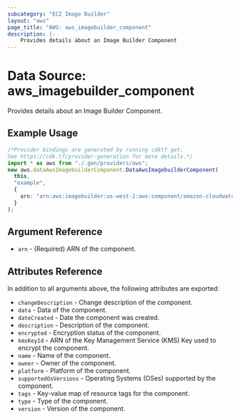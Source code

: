 ```yaml
---
subcategory: "EC2 Image Builder"
layout: "aws"
page_title: "AWS: aws_imagebuilder_component"
description: |-
    Provides details about an Image Builder Component
---
```


# Data Source: aws\_imagebuilder\_component

Provides details about an Image Builder Component.

## Example Usage

```typescript
/*Provider bindings are generated by running cdktf get.
See https://cdk.tf/provider-generation for more details.*/
import * as aws from "./.gen/providers/aws";
new aws.dataAwsImagebuilderComponent.DataAwsImagebuilderComponent(
  this,
  "example",
  {
    arn: "arn:aws:imagebuilder:us-west-2:aws:component/amazon-cloudwatch-agent-linux/1.0.0",
  }
);

```

## Argument Reference

* `arn` - (Required) ARN of the component.

## Attributes Reference

In addition to all arguments above, the following attributes are exported:

* `changeDescription` - Change description of the component.
* `data` - Data of the component.
* `dateCreated` - Date the component was created.
* `description` - Description of the component.
* `encrypted` - Encryption status of the component.
* `kmsKeyId` - ARN of the Key Management Service (KMS) Key used to encrypt the component.
* `name` - Name of the component.
* `owner` - Owner of the component.
* `platform` - Platform of the component.
* `supportedOsVersions` - Operating Systems (OSes) supported by the component.
* `tags` - Key-value map of resource tags for the component.
* `type` - Type of the component.
* `version` - Version of the component.
